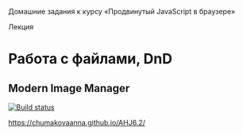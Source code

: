 Домашние задания к курсу «Продвинутый JavaScript в браузере»

Лекция 
# Работа с файлами, DnD
## Modern Image Manager

[![Build status](https://ci.appveyor.com/api/projects/status/adiobblyul74rm1y?svg=true)](https://ci.appveyor.com/project/ChumakovaAnna/ahj6-2)

https://chumakovaanna.github.io/AHJ6.2/